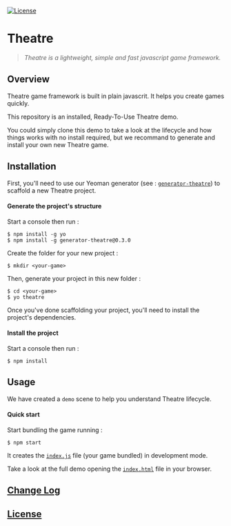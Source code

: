 
[![License](https://img.shields.io/badge/license-MIT-blue.svg)](./LICENSE)

# Theatre

> *Theatre is a lightweight, simple and fast javascript game framework.*

## Overview

Theatre game framework is built in plain javascrit. It helps you create games quickly.

This repository is an installed, Ready-To-Use Theatre demo.

You could simply clone this demo to take a look at the lifecycle and how things works with no install required, but we recommand to generate and install your own new Theatre game.

## Installation

First, you'll need to use our Yeoman generator (see : [`generator-theatre`](https://github.com/theatrejs/generator-theatre)) to scaffold a new Theatre project.

#### Generate the project's structure

Start a console then run :

```
$ npm install -g yo
$ npm install -g generator-theatre@0.3.0
```

Create the folder for your new project :

```
$ mkdir <your-game>
```

Then, generate your project in this new folder :

```
$ cd <your-game>
$ yo theatre
```

Once you've done scaffolding your project, you'll need to install the project's dependencies.

#### Install the project

Start a console then run :

```
$ npm install
```

## Usage

We have created a `demo` scene to help you understand Theatre lifecycle.

#### Quick start

Start bundling the game running :

```
$ npm start
```

It creates the [`index.js`](./docs/index.js) file (your game bundled) in development mode.

Take a look at the full demo opening the [`index.html`](./docs/index.html) file in your browser.

## [Change Log](./CHANGELOG.md)

## [License](./LICENSE)
